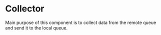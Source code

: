 # Collector

Main purpose of this component is to collect data from the remote queue and send it to the local queue.